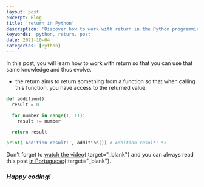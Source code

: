 ```yaml
---
layout: post
excerpt: Blog
title: 'return in Python'
description: 'Discover how to work with return in the Python programming language. Get answers to your questions with the theory and examples presented.'
keywords: 'python, return, post'
date: 2021-10-04
categories: [Python]
---
```


In this post, you will learn how to work with return so that you can use that same knowledge and thus evolve.

- the return aims to return something from a function so that when calling this function, you have access to the returned value.

```python
def addition():
  result = 0

  for number in range(1, 11):
    result += number

  return result

print('Addition result:', addition()) # Addition result: 55
```

Don't forget to [watch the video](https://youtu.be/qj5fi4F1e8g){:target="\_blank"} and you can always read this post [in Portuguese](https://caffeinealgorithm.com/blog/20211004/return-em-python/){:target="\_blank"}.

### _Happy coding!_
